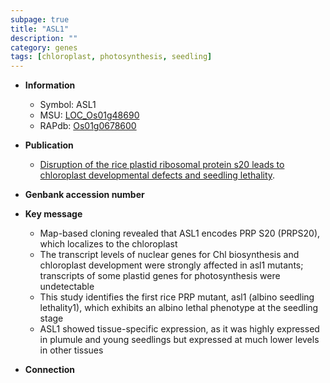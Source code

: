 ```yaml
---
subpage: true
title: "ASL1"
description: ""
category: genes
tags: [chloroplast, photosynthesis, seedling]
---
```


* **Information**  
    + Symbol: ASL1  
    + MSU: [LOC_Os01g48690](http://rice.plantbiology.msu.edu/cgi-bin/ORF_infopage.cgi?orf=LOC_Os01g48690)  
    + RAPdb: [Os01g0678600](http://rapdb.dna.affrc.go.jp/viewer/gbrowse_details/irgsp1?name=Os01g0678600)  

* **Publication**  
    + [Disruption of the rice plastid ribosomal protein s20 leads to chloroplast developmental defects and seedling lethality](Bethesda).

* **Genbank accession number**  

* **Key message**  
    + Map-based cloning revealed that ASL1 encodes PRP S20 (PRPS20), which localizes to the chloroplast
    + The transcript levels of nuclear genes for Chl biosynthesis and chloroplast development were strongly affected in asl1 mutants; transcripts of some plastid genes for photosynthesis were undetectable
    + This study identifies the first rice PRP mutant, asl1 (albino seedling lethality1), which exhibits an albino lethal phenotype at the seedling stage
    + ASL1 showed tissue-specific expression, as it was highly expressed in plumule and young seedlings but expressed at much lower levels in other tissues

* **Connection**  



